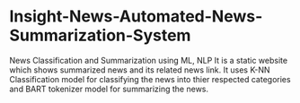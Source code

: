 # Insight-News-Automated-News-Summarization-System
News Classification and Summarization using ML, NLP
It is a static website which shows  summarized news and its related news link. It uses K-NN Classification model for classifying the news into thier respected categories and BART tokenizer model for summarizing the news.  
